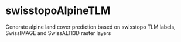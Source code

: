 # swisstopoAlpineTLM
Generate alpine land cover prediction based on swisstopo TLM labels, SwissIMAGE and SwissALTI3D raster layers
